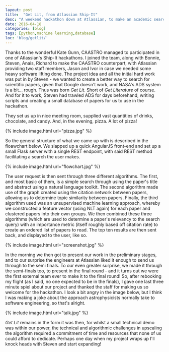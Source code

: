 ```yaml
---
layout: post
title:  "Get Lit, from Atlassian Ship-It"
desc: "A weekend hackathon down at Atlassian, to make an academic search engine."
date: 2016-04-18
categories: [blog]
tags: [python,machine learning,database]
loc: 'blog/getlit/'
---
```


Thanks to the wonderful Kate Gunn, CAASTRO managed to participated in one of Atlassian's Ship-It hackathons. 
I joined the team, along with Bonnie, Steven, Anais, Richard to make the CAASTRO counterpart, with Atlassian
providing two staff members, Jason and Ivor in case we needed some heavy software lifting done. The project idea
and all the initial hard work was put in by Steven - we wanted to create a better way to search
for scientific papers, given that Google doesn't work, and NASA's ADS system is a bit... rough. Thus was
born *Get Lit*. Short of *Get Literature* of course. And for it to work, Steven had
trawled ADS for days beforehand, writing scripts and creating a small database of papers for us to use 
in the hackathon.

They set us up in nice meeting room, supplied vast quantities of drinks, chocolate, and candy.
And, in the evening, pizza. A lot of pizza!


{% include image.html url="pizza.jpg"  %}

So the general structure of what we came up with is described in the floawchart below. We slapped
up a quick AngularJS front-end and set up a small Flask server with a single REST endpoint, with said
REST method facilitating a search the user makes. 

{% include image.html url="flowchart.jpg"  %}

The user request is then sent through three different algorithms. The first, and most basic of them,
is a simple search through using the paper's title and abstract using a natural language toolkit. The
second algorithm made use of the graph created using the citation network between papers, allowing
 us to determine topic similarity between papers. Finally, the third algorithm used was an unsupervised machine 
 learning approach, whereby we constructed a feature vector (using NLT again) for each paper and clustered
 papers into their own groups. We then combined these three algorithms (which are used to determine
 a paper's relevancy to the search query) with an importance metric (itself roughly based off citation rate)
 to create an ordered list of papers to read. The top ten results are then sent back, and displayed 
 to the user, like so.

{% include image.html url="screenshot.jpg"  %}

In the morning we then got to present our work in the preliminary stages, and to our surprise 
the engineers at Atlassian liked it enough to send us through to the semi finals. To our even 
greater surprise, we made it through the semi-finals too, to present in the final round - and
it turns out we were the first external team ever to make it to the final round! So, after rebooking
my flight (as I said, no one expected to be in the finals), I gave one last three minute spiel 
about our project and thanked the staff for making us so welcome for the hackathon. I look
a bit angry in the image below, but I think I was making a joke about the approach astrophysicists
normally take to software engineering, so that's alright.



{% include image.html url="talk.jpg"  %}


*Get Lit* remains in the form it was then, for whilst a small technical demo was within our
power, the technical and algorithmic challenges in upscaling the algorithm required a 
commitment of time and resources that none of us could afford to dedicate. Perhaps one day when
my project wraps up I'll knock heads with Steven and start expanding!


 